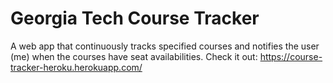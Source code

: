 # Georgia Tech Course Tracker
A web app that continuously tracks specified courses and notifies the user (me) when the courses have seat availabilities. 
Check it out: https://course-tracker-heroku.herokuapp.com/ 
